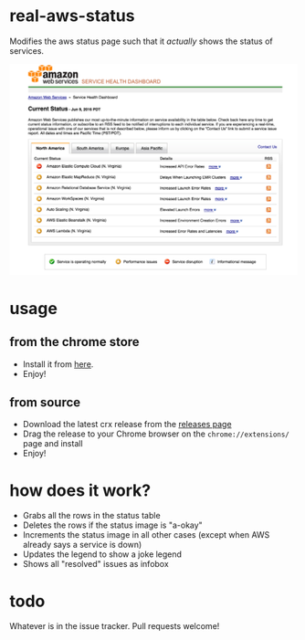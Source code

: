 # real-aws-status

Modifies the aws status page such that it *actually* shows the status of services.

![example](image.png)

# usage

## from the chrome store

- Install it from [here](https://chrome.google.com/webstore/detail/real-aws-status/kaegondhonfdclembpcgaaammmlfaekj).
- Enjoy!

## from source

- Download the latest crx release from the [releases page](https://github.com/josegonzalez/real-aws-status/releases)
- Drag the release to your Chrome browser on the `chrome://extensions/` page and install
- Enjoy!

# how does it work?

- Grabs all the rows in the status table
- Deletes the rows if the status image is "a-okay"
- Increments the status image in all other cases (except when AWS already says a service is down)
- Updates the legend to show a joke legend
- Shows all "resolved" issues as infobox

# todo

Whatever is in the issue tracker. Pull requests welcome!
